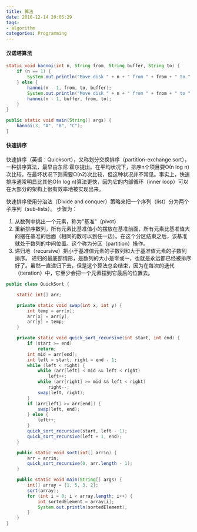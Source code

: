 ```yaml
---
title: 算法
date: 2016-12-14 20:05:29
tags:
- algorithm
categories: Programming
---
```



#### 汉诺塔算法

```Java
static void hannoi(int n, String from, String buffer, String to) {
    if (n == 1) {
        System.out.println("Move disk " + n + " from " + from + " to " + to);
    } else {
        hannoi(n - 1, from, to, buffer);
        System.out.println("Move disk " + n + " from " + from + " to " + to);
        hannoi(n - 1, buffer, from, to);
    }
}

public static void main(String[] args) {
    hannoi(3, "A", "B", "C");
}
```

#### 快速排序

快速排序（英语：Quicksort），又称划分交换排序（partition-exchange sort），一种排序算法，最早由东尼·霍尔提出。在平均状况下，排序n个项目要Ο(n log n)次比较。在最坏状况下则需要Ο(n2)次比较，但这种状况并不常见。事实上，快速排序通常明显比其他Ο(n log n)算法更快，因为它的内部循环（inner loop）可以在大部分的架构上很有效率地被实现出来。

快速排序使用分治法（Divide and conquer）策略来把一个序列（list）分为两个子序列（sub-lists）。
步骤为：
1. 从数列中挑出一个元素，称为"基准"（pivot）
2. 重新排序数列，所有元素比基准值小的摆放在基准前面，所有元素比基准值大的摆在基准的后面（相同的数可以到任一边）。在这个分区结束之后，该基准就处于数列的中间位置。这个称为分区（partition）操作。
3. 递归地（recursive）把小于基准值元素的子数列和大于基准值元素的子数列排序。
递归的最底部情形，是数列的大小是零或一，也就是永远都已经被排序好了。虽然一直递归下去，但是这个算法总会结束，因为在每次的迭代（iteration）中，它至少会把一个元素摆到它最后的位置去。

```Java
public class QuickSort {

    static int[] arr;

    private static void swap(int x, int y) {
        int temp = arr[x];
        arr[x] = arr[y];
        arr[y] = temp;
    }

    private static void quick_sort_recursive(int start, int end) {
        if (start >= end)
            return;
        int mid = arr[end];
        int left = start, right = end - 1;
        while (left < right) {
            while (arr[left] < mid && left < right)
                left++;
            while (arr[right] >= mid && left < right)
                right--;
            swap(left, right);
        }
        if (arr[left] >= arr[end]) {
            swap(left, end);
        } else {
            left++;
        }
        quick_sort_recursive(start, left - 1);
        quick_sort_recursive(left + 1, end);
    }

    public static void sort(int[] arrin) {
        arr = arrin;
        quick_sort_recursive(0, arr.length - 1);
    }

    public static void main(String[] args) {
        int[] array = {1, 5, 3, 2};
        sort(array);
        for (int i = 0; i < array.length; i++) {
            int sortedElement = array[i];
            System.out.println(sortedElement);
        }
    }
}
```
